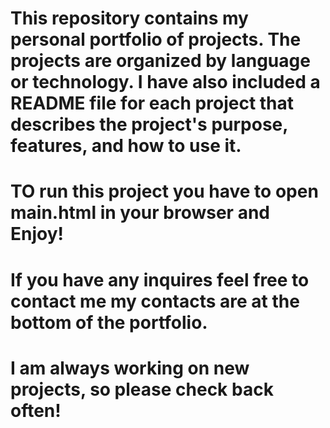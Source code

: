 # This repository contains my personal portfolio of projects. The projects are organized by language or technology. I have also included a README file for each project that describes the project's purpose, features, and how to use it.

# TO run this project you have to open main.html in your browser and Enjoy!
# If you have any inquires feel free to contact me my contacts are at the bottom of the portfolio.

# I am always working on new projects, so please check back often!
